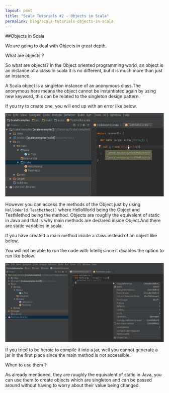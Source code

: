 ```yaml
---
layout: post
title: "Scala Tutorials #2 - Objects in Scala"
permalink: blog/scala-tutorials-objects-in-scala
---
```


##Objects in Scala

We are going to deal with Objects in great depth.

<i class="fa fa-info-circle fa-lg space-right"></i>What are objects ?

So what are objects? In the Object oriented programming world, an object is an instance of a class.In scala it is no different, but it is much more than just an instance.

A Scala object is a singleton instance of an anonymous class.The anonymous here means the object cannot be instantiated again by using new keyword, this can be related
to the singleton design pattern.

If you try to create one, you will end up with an error like below.

<a class="image" href="/images/object-instance-error.png">
<img src="/images/object-instance-error.png" alt="Object Instance Error"/>
</a>

However you can access the methods of the Object just by using <code>HelloWorld.TestMethod()</code> where HelloWorld being the Object and TestMethod being the method.
Objects are roughly the equivalent of static in Java and that is why main methods are declared inside Object.And there are static variables in scala.

If you have created a main method inside a class instead of an object like below,

<code data-gist-id="ca3c857a5a27d4167c28"></code>

You will not be able to run the code with Intellij since it disables the option to run like below.

<a class="image" href="/images/intellij-run-disabled.png">
<img src="/images/intellij-run-disabled.png" alt="Object Instance Error"/>
</a>

If you tried to be heroic to compile it into a jar, well you cannot generate a jar in the first place since the main method is not accessible.

<i class="fa fa-info-circle fa-lg space-right"></i>When to use them ?

As already mentioned, they are roughly the equivalent of static in Java, you can use them to create objects which are singleton and can be passed around without having to worry
about their value being changed.